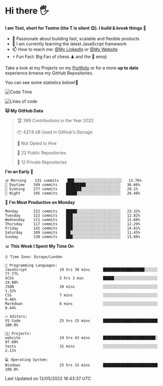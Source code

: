 # Hi there :raised_hand_with_fingers_splayed:
#### I am Tsot, short for Tsotne (the T is silent :wink:). I build & break things :space_invader:
- :telescope: Passionate about building fast, scalable and flexible products
- :seedling: I am currently learning the latest JavaScript framework 
- :mailbox: How to reach me: [@My LinkedIn](https://www.linkedin.com/in/tsotne-gvadzabia/) or [@My Website](https://tsotne.co.uk/contact)
- :zap: Fun Fact: Big Fan of chess ♟ and the 👾 emoji

Take a look at my Projects on my [Portfolio](https://tsotne.co.uk/) or for a more **up to date** experience browse my GitHub Repositories.

You can see some statistics below!:space_invader:
<!--START_SECTION:waka-->
![Code Time](http://img.shields.io/badge/Code%20Time-736%20hrs%2047%20mins-blue)

![Lines of code](https://img.shields.io/badge/From%20Hello%20World%20I%27ve%20Written-2%20Million%20lines%20of%20code-blue)

**🐱 My GitHub Data** 

> 🏆 399 Contributions in the Year 2022
 > 
> 📦 437.6 kB Used in GitHub's Storage 
 > 
> 🚫 Not Opted to Hire
 > 
> 📜 22 Public Repositories 
 > 
> 🔑 12 Private Repositories  
 > 
**I'm an Early 🐤** 

```text
🌞 Morning    131 commits    ███░░░░░░░░░░░░░░░░░░░░░░   13.76% 
🌆 Daytime    349 commits    █████████░░░░░░░░░░░░░░░░   36.66% 
🌃 Evening    277 commits    ███████░░░░░░░░░░░░░░░░░░   29.1% 
🌙 Night      195 commits    █████░░░░░░░░░░░░░░░░░░░░   20.48%

```
📅 **I'm Most Productive on Monday** 

```text
Monday       222 commits    █████░░░░░░░░░░░░░░░░░░░░   23.32% 
Tuesday      122 commits    ███░░░░░░░░░░░░░░░░░░░░░░   12.82% 
Wednesday    111 commits    ███░░░░░░░░░░░░░░░░░░░░░░   11.66% 
Thursday     117 commits    ███░░░░░░░░░░░░░░░░░░░░░░   12.29% 
Friday       141 commits    ███░░░░░░░░░░░░░░░░░░░░░░   14.81% 
Saturday     109 commits    ██░░░░░░░░░░░░░░░░░░░░░░░   11.45% 
Sunday       130 commits    ███░░░░░░░░░░░░░░░░░░░░░░   13.66%

```


📊 **This Week I Spent My Time On** 

```text
⌚︎ Time Zone: Europe/London

💬 Programming Languages: 
JavaScript               19 hrs 38 mins      ███████████████████░░░░░░   77.77% 
SCSS                     5 hrs 1 min         █████░░░░░░░░░░░░░░░░░░░░   19.88% 
JSON                     20 mins             ░░░░░░░░░░░░░░░░░░░░░░░░░   1.32% 
CSS                      7 mins              ░░░░░░░░░░░░░░░░░░░░░░░░░   0.46% 
Markdown                 6 mins              ░░░░░░░░░░░░░░░░░░░░░░░░░   0.44%

🔥 Editors: 
VS Code                  25 hrs 15 mins      █████████████████████████   100.0%

🐱‍💻 Projects: 
website                  24 hrs 43 mins      ████████████████████████░   97.89% 
tests                    31 mins             ░░░░░░░░░░░░░░░░░░░░░░░░░   2.11%

💻 Operating System: 
Windows                  25 hrs 15 mins      █████████████████████████   100.0%

```


 Last Updated on 12/05/2022 16:43:37 UTC
<!--END_SECTION:waka-->
